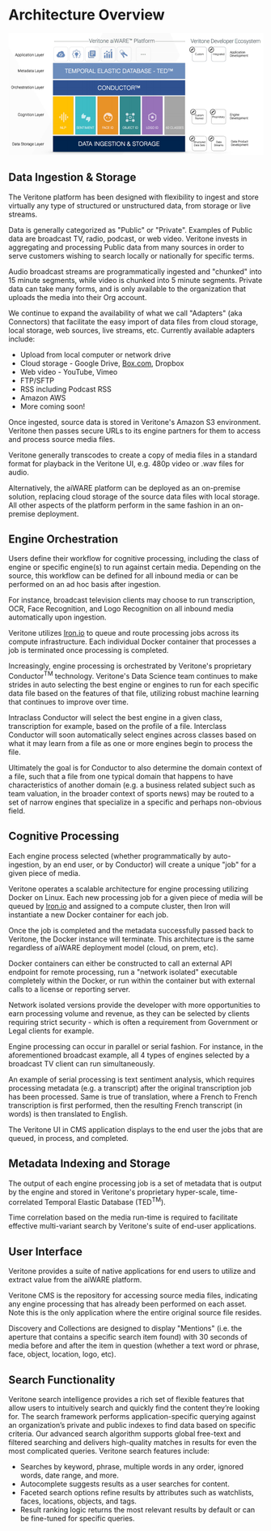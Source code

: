 # Architecture Overview


![Architecture Overview](architecture-overview.png)

## Data Ingestion & Storage

The Veritone platform has been designed with flexibility to ingest and
store virtually any type of structured or unstructured data, from
storage or live streams.  

Data is generally categorized as "Public" or "Private".  Examples of
Public data are broadcast TV, radio, podcast, or web video.  Veritone
invests in aggregating and processing Public data from many sources in
order to serve customers wishing to search locally or nationally for
specific terms.  

Audio broadcast streams are programmatically ingested and "chunked" into
15 minute segments, while video is chunked into 5 minute segments.
 Private data can take many forms, and is only available to the
organization that uploads the media into their Org account.

We continue to expand the availability of what we call "Adapters" (aka
Connectors) that facilitate the easy import of data files from cloud
storage, local storage, web sources, live streams, etc.  Currently
available adapters include:

  - Upload from local computer or network drive
  - Cloud storage - Google Drive, [Box.com](http://Box.com), Dropbox
  - Web video - YouTube, Vimeo
  - FTP/SFTP
  - RSS including Podcast RSS
  - Amazon AWS
  - More coming soon\!

Once ingested, source data is stored in Veritone's Amazon S3
environment.  Veritone then passes secure URLs to its engine partners
for them to access and process source media files.

Veritone generally transcodes to create a copy of media files in a
standard format for playback in the Veritone UI, e.g. 480p video or .wav
files for audio.

Alternatively, the aiWARE platform can be deployed as an on-premise
solution, replacing cloud storage of the source data files with local
storage.  All other aspects of the platform perform in the same fashion
in an on-premise deployment.

## Engine Orchestration

Users define their workflow for cognitive processing, including the
class of engine or specific engine(s) to run against certain media.
 Depending on the source, this workflow can be defined for all inbound
media or can be performed on an ad hoc basis after ingestion.  

For instance, broadcast television clients may choose to run
transcription, OCR, Face Recognition, and Logo Recognition on all
inbound media automatically upon ingestion.  

Veritone utilizes [Iron.io](http://Iron.io) to queue and route
processing jobs across its compute infrastructure.  Each individual
Docker container that processes a job is terminated once processing is
completed.

Increasingly, engine processing is orchestrated by Veritone's
proprietary Conductor<sup>TM</sup> technology.  Veritone's Data Science
team continues to make strides in auto selecting the best engine or
engines to run for each specific data file based on the features of that
file, utilizing robust machine learning that continues to improve over
time.  

Intraclass Conductor will select the best engine in a given class,
transcription for example, based on the profile of a file.  Interclass
Conductor will soon automatically select engines across classes based on
what it may learn from a file as one or more engines begin to process
the file.  

Ultimately the goal is for Conductor to also determine the domain
context of a file, such that a file from one typical domain that happens
to have characteristics of another domain (e.g. a business related
subject such as team valuation, in the broader context of sports news)
may be routed to a set of narrow engines that specialize in a specific
and perhaps non-obvious field.

## Cognitive Processing

Each engine process selected (whether programmatically by
auto-ingestion, by an end user, or by Conductor) will create a unique
"job" for a given piece of media.

Veritone operates a scalable architecture for engine processing
utilizing Docker on Linux.  Each new processing job for a given piece of
media will be queued by [Iron.io](http://Iron.io) and assigned to a
compute cluster, then Iron will instantiate a new Docker container for
each job.  

Once the job is completed and the metadata successfully passed back to
Veritone, the Docker instance will terminate. This architecture is the
same regardless of aiWARE deployment model (cloud, on prem, etc).

Docker containers can either be constructed to call an external API
endpoint for remote processing, run a "network isolated" executable
completely within the Docker, or run within the container but with
external calls to a license or reporting server.  

Network isolated versions provide the developer with more opportunities
to earn processing volume and revenue, as they can be selected by
clients requiring strict security - which is often a requirement from
Government or Legal clients for example.

Engine processing can occur in parallel or serial fashion.  For
instance, in the aforementioned broadcast example, all 4 types of
engines selected by a broadcast TV client can run simultaneously.

An example of serial processing is text sentiment analysis, which
requires processing metadata (e.g. a transcript) after the original
transcription job has been processed.  Same is true of translation,
where a French to French transcription is first performed, then the
resulting French transcript (in words) is then translated to English.

The Veritone UI in CMS application displays to the end user the jobs
that are queued, in process, and completed.

## Metadata Indexing and Storage

The output of each engine processing job is a set of metadata that is
output by the engine and stored in Veritone's proprietary hyper-scale,
time-correlated Temporal Elastic Database (TED<sup>TM</sup>).  

Time correlation based on the media run-time is required to facilitate
effective multi-variant search by Veritone's suite of end-user
applications.

## User Interface

Veritone provides a suite of native applications for end users to
utilize and extract value from the aiWARE platform.

Veritone CMS is the repository for accessing source media files,
indicating any engine processing that has already been performed on each
asset.  Note this is the only application where the entire original
source file resides.

Discovery and Collections are designed to display "Mentions" (i.e. the
aperture that contains a specific search item found) with 30 seconds of
media before and after the item in question (whether a text word or
phrase, face, object, location, logo, etc).

## Search Functionality
Veritone search intelligence provides a rich set of flexible features that allow users to intuitively search and quickly find the content they’re looking for. The search framework performs application-specific querying against an organization’s private and public indexes to find data based on specific criteria. Our advanced search algorithm supports global free-text and filtered searching and delivers high-quality matches in results for even the most complicated queries. Veritone search features include:

- Searches by keyword, phrase, multiple words in any order, ignored words, date range, and more.
- Autocomplete suggests results as a user searches for content.
- Faceted search options refine results by attributes such as watchlists, faces, locations, objects, and tags.
- Result ranking logic returns the most relevant results by default or can be fine-tuned for specific queries.
